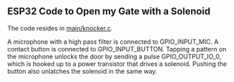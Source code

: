 ESP32 Code to Open my Gate with a Solenoid
------------------------------------------

The code resides in [main/knocker.c](main/knocker.c).

A microphone with a high pass filter is connected to GPIO_INPUT_MIC. A contact
button is connected to GPIO_INPUT_BUTTON. Tapping a pattern on the microphone
unlocks the door by sending a pulse GPIO_OUTPUT_IO_0, which is hooked up to a
power transistor that drives a solenoid. Pushing the button also unlatches the
solenoid in the same way.
